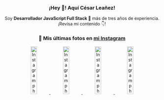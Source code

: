 <div align="center">

<h3>¡Hey 👋! Aquí César Leañez!</h3>

<p>Soy <strong>Desarrollador JavaScript Full Stack 🚀</strong> más de tres años de experiencia.<br />¡Revisa mi contenido 👇!</p>

### 📸 Mis últimas fotos en [mi Instagram](https://instagram.com/cesarsoftware.dev)


<a href='https://instagram.com/p/DKcTQWgxLum' target='_blank'>
  <img width='20%' src='https://instagram.fcmn2-1.fna.fbcdn.net/v/t51.2885-15/503849034_17919602952097059_4092165478866362923_n.jpg?stp=dst-jpg_e35_tt6&efg=eyJ2ZW5jb2RlX3RhZyI6IkZFRUQuaW1hZ2VfdXJsZ2VuLjE0NDB4MTQ0NS5zZHIuZjc1NzYxLmRlZmF1bHRfaW1hZ2UifQ&_nc_ht=instagram.fcmn2-1.fna.fbcdn.net&_nc_cat=103&_nc_oc=Q6cZ2QEOqABK7LA_C6mampKEdXxApXQ_G2Ir3HKnyRYxPT8sITc6TEdM6GNyd1agX-u-Na8&_nc_ohc=PdVCQknxTnUQ7kNvwEGVPro&_nc_gid=AMfoAfxVzBnCzmDIipklBw&edm=ACWDqb8BAAAA&ccb=7-5&ig_cache_key=MzY0Njg3NDQ4NDgzMDY4MjAyMg%3D%3D.3-ccb7-5&oh=00_AfSozbu6DVRjOU47E072BPVxvRObOYduSctwp2iGybj7Vw&oe=686E49E5&_nc_sid=ee9879' alt='Instagram photo' />
</a>
<a href='https://instagram.com/p/DKcTCZnuO-S' target='_blank'>
  <img width='20%' src='https://scontent.cdninstagram.com/v/t51.75761-15/503168549_17919602796097059_3346483577265803486_n.jpg?stp=dst-jpg_e15_tt6&_nc_cat=105&ig_cache_key=MzY0Njg3MzUyNjA5NTkwMDU2Mg%3D%3D.3-ccb1-7&ccb=1-7&_nc_sid=58cdad&efg=eyJ2ZW5jb2RlX3RhZyI6InhwaWRzLjE5MTZ4MTA3OC5zZHIifQ%3D%3D&_nc_ohc=z33een7jzZoQ7kNvwEQdTVL&_nc_oc=Adl2bhP6Unu0GkDNR8LgZHDxcOvEtc1ULkOtqjibmFDW_CMQmjqjXEhaX6rM-U4dVkI&_nc_ad=z-m&_nc_cid=0&_nc_zt=23&_nc_ht=scontent.cdninstagram.com&_nc_gid=AMfoAfxVzBnCzmDIipklBw&oh=00_AfQqCViHj2rcBasCHP6TNNw2AO5_FhyDiXL0hHqnB61V7A&oe=686E5063' alt='Instagram photo' />
</a>
<a href='https://instagram.com/p/DIt9Oknp-PZ' target='_blank'>
  <img width='20%' src='https://instagram.fcmn2-1.fna.fbcdn.net/v/t51.2885-15/491444712_17914409433097059_55076089485466172_n.jpg?stp=dst-jpg_e35_tt6&efg=eyJ2ZW5jb2RlX3RhZyI6IkZFRUQuaW1hZ2VfdXJsZ2VuLjU1MngzNDEuc2RyLmY3NTc2MS5kZWZhdWx0X2ltYWdlIn0&_nc_ht=instagram.fcmn2-1.fna.fbcdn.net&_nc_cat=103&_nc_oc=Q6cZ2QEOqABK7LA_C6mampKEdXxApXQ_G2Ir3HKnyRYxPT8sITc6TEdM6GNyd1agX-u-Na8&_nc_ohc=HAjS7uvzrnkQ7kNvwFKaDmw&_nc_gid=AMfoAfxVzBnCzmDIipklBw&edm=ACWDqb8BAAAA&ccb=7-5&ig_cache_key=MzYxNTgxNTM1ODA3ODI0Nzg5Nw%3D%3D.3-ccb7-5&oh=00_AfQPhko8TnC5_fvSg00b_0ZsQwTiSGxDMxhxnhpcaR4b1w&oe=686E3DEB&_nc_sid=ee9879' alt='Instagram photo' />
</a>
<a href='https://instagram.com/p/DICt8_ruj1K' target='_blank'>
  <img width='20%' src='https://scontent.cdninstagram.com/v/t51.71878-15/487811720_2261442050918393_7784971145546330846_n.jpg?stp=dst-jpg_e15_tt6&_nc_cat=104&ig_cache_key=MzYwMzY0NDc1NTQ5MDc4MjUzOA%3D%3D.3-ccb1-7&ccb=1-7&_nc_sid=58cdad&efg=eyJ2ZW5jb2RlX3RhZyI6InhwaWRzLjY0MHgxMTU2LnNkciJ9&_nc_ohc=C4X9lV0W2KQQ7kNvwH5nuQ6&_nc_oc=Adl4TzFxwAt5zo8BhYiZrIDAn9AXQFiuytmHgWO1NkY5TjdRyzDiayzB5-o4-S4gV4M&_nc_ad=z-m&_nc_cid=0&_nc_zt=23&_nc_ht=scontent.cdninstagram.com&_nc_gid=AMfoAfxVzBnCzmDIipklBw&oh=00_AfSc-51-ks5PwNDSFYvCbBhbbeq7jMfW2mbZIPVrDs1kJQ&oe=686E62E4' alt='Instagram photo' />
</a>

</div>
